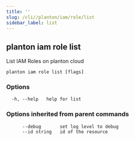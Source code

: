 ```yaml
---
title: ''
slug: /cli//planton/iam/role/list
sidebar_label: list
---
```

## planton iam role list

List IAM Roles on planton cloud

```
planton iam role list [flags]
```

### Options

```
  -h, --help   help for list
```

### Options inherited from parent commands

```
      --debug       set log level to debug
      --id string   id of the resource
```

